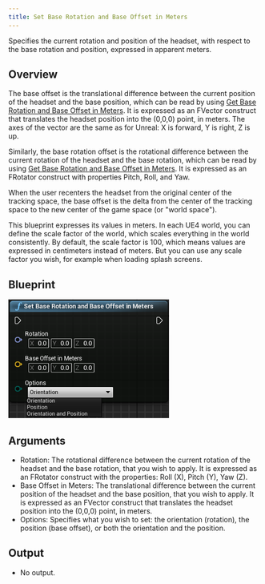 ```yaml
---
title: Set Base Rotation and Base Offset in Meters
---
```

Specifies the current rotation and position of the headset, with respect to the base rotation and position, expressed in apparent meters.

## Overview

The base offset is the translational difference between the current position of the headset and the base position, which can be read by using [Get Base Rotation and Base Offset in Meters](/documentation/unreal/latest/concepts/unreal-blueprints-get-base-rotation-and-base-offset-in-meters/ "Returns the current rotation and position of the headset, with respect to the base rotation and position, expressed in apparent meters."). It is expressed as an FVector construct that translates the headset position into the (0,0,0) point, in meters. The axes of the vector are the same as for Unreal: X is forward, Y is right, Z is up.

Similarly, the base rotation offset is the rotational difference between the current rotation of the headset and the base rotation, which can be read by using [Get Base Rotation and Base Offset in Meters](/documentation/unreal/latest/concepts/unreal-blueprints-get-base-rotation-and-base-offset-in-meters/ "Returns the current rotation and position of the headset, with respect to the base rotation and position, expressed in apparent meters."). It is expressed as an FRotator construct with properties Pitch, Roll, and Yaw.

When the user recenters the headset from the original center of the tracking space, the base offset is the delta from the center of the tracking space to the new center of the game space (or "world space"). 

This blueprint expresses its values in meters. In each UE4 world, you can define the scale factor of the world, which scales everything in the world consistently. By default, the scale factor is 100, which means values are expressed in centimeters instead of meters. But you can use any scale factor you wish, for example when loading splash screens. 

## Blueprint

![](/images/documentation-unreal-latest-concepts-unreal-blueprints-set-base-rotation-and-base-offset-in-meters-0.png)  
## Arguments

* Rotation: The rotational difference between the current rotation of the headset and the base rotation, that you wish to apply. It is expressed as an FRotator construct with the properties: Roll (X), Pitch (Y), Yaw (Z).
* Base Offset in Meters: The translational difference between the current position of the headset and the base position, that you wish to apply. It is expressed as an FVector construct that translates the headset position into the (0,0,0) point, in meters.
* Options: Specifies what you wish to set: the orientation (rotation), the position (base offset), or both the orientation and the position.
## Output

* No output.
